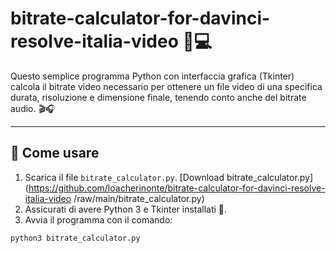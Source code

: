 # bitrate-calculator-for-davinci-resolve-italia-video 🎥💻

Questo semplice programma Python con interfaccia grafica (Tkinter) calcola il bitrate video necessario per ottenere un file video di una specifica durata, risoluzione e dimensione finale, tenendo conto anche del bitrate audio. 🎬🎧

---

## 🚀 Come usare

1. Scarica il file `bitrate_calculator.py`.
[Download bitrate_calculator.py](https://github.com/loacherinonte/bitrate-calculator-for-davinci-resolve-italia-video
/raw/main/bitrate_calculator.py)
2. Assicurati di avere Python 3 e Tkinter installati 🐍.
3. Avvia il programma con il comando:

```bash
python3 bitrate_calculator.py
